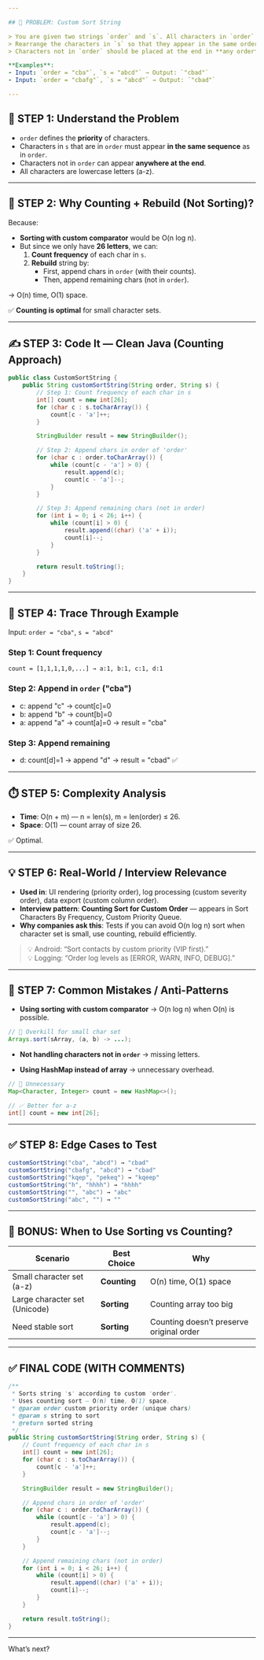 ```yaml
---

## 🎯 PROBLEM: Custom Sort String

> You are given two strings `order` and `s`. All characters in `order` are **unique**.  
> Rearrange the characters in `s` so that they appear in the same order as in `order`.  
> Characters not in `order` should be placed at the end in **any order**.

**Examples**:  
- Input: `order = "cba"`, `s = "abcd"` → Output: `"cbad"`  
- Input: `order = "cbafg"`, `s = "abcd"` → Output: `"cbad"`

---
```


## 🧠 STEP 1: Understand the Problem

- `order` defines the **priority** of characters.
- Characters in `s` that are in `order` must appear **in the same sequence** as in `order`.
- Characters not in `order` can appear **anywhere at the end**.
- All characters are lowercase letters (a-z).

---

## 🧩 STEP 2: Why Counting + Rebuild (Not Sorting)?

Because:

- **Sorting with custom comparator** would be O(n log n).
- But since we only have **26 letters**, we can:
  1. **Count frequency** of each char in `s`.
  2. **Rebuild** string by:
     - First, append chars in `order` (with their counts).
     - Then, append remaining chars (not in `order`).

→ O(n) time, O(1) space.

✅ **Counting is optimal** for small character sets.

---

## ✍️ STEP 3: Code It — Clean Java (Counting Approach)

```java
public class CustomSortString {
    public String customSortString(String order, String s) {
        // Step 1: Count frequency of each char in s
        int[] count = new int[26];
        for (char c : s.toCharArray()) {
            count[c - 'a']++;
        }

        StringBuilder result = new StringBuilder();

        // Step 2: Append chars in order of 'order'
        for (char c : order.toCharArray()) {
            while (count[c - 'a'] > 0) {
                result.append(c);
                count[c - 'a']--;
            }
        }

        // Step 3: Append remaining chars (not in order)
        for (int i = 0; i < 26; i++) {
            while (count[i] > 0) {
                result.append((char) ('a' + i));
                count[i]--;
            }
        }

        return result.toString();
    }
}
```

---

## 🧪 STEP 4: Trace Through Example

Input: `order = "cba"`, `s = "abcd"`

### Step 1: Count frequency

```
count = [1,1,1,1,0,...] → a:1, b:1, c:1, d:1
```

### Step 2: Append in `order` ("cba")

- c: append "c" → count[c]=0
- b: append "b" → count[b]=0
- a: append "a" → count[a]=0
→ result = "cba"

### Step 3: Append remaining

- d: count[d]=1 → append "d"
→ result = "cbad" ✅

---

## ⏱️ STEP 5: Complexity Analysis

- **Time**: O(n + m) — n = len(s), m = len(order) ≤ 26.
- **Space**: O(1) — count array of size 26.

✅ Optimal.

---

## 💡 STEP 6: Real-World / Interview Relevance

- **Used in**: UI rendering (priority order), log processing (custom severity order), data export (custom column order).
- **Interview pattern**: **Counting Sort for Custom Order** — appears in Sort Characters By Frequency, Custom Priority Queue.
- **Why companies ask this**: Tests if you can avoid O(n log n) sort when character set is small, use counting, rebuild efficiently.

> 💡 Android: “Sort contacts by custom priority (VIP first).”  
> 💡 Logging: “Order log levels as [ERROR, WARN, INFO, DEBUG].”

---

## 🚫 STEP 7: Common Mistakes / Anti-Patterns

- **Using sorting with custom comparator** → O(n log n) when O(n) is possible.

```java
// 🚫 Overkill for small char set
Arrays.sort(sArray, (a, b) -> ...);
```

- **Not handling characters not in `order`** → missing letters.

- **Using HashMap instead of array** → unnecessary overhead.

```java
// 🚫 Unnecessary
Map<Character, Integer> count = new HashMap<>();

// ✅ Better for a-z
int[] count = new int[26];
```

---

## ✅ STEP 8: Edge Cases to Test

```java
customSortString("cba", "abcd") → "cbad"
customSortString("cbafg", "abcd") → "cbad"
customSortString("kqep", "pekeq") → "kqeep"
customSortString("h", "hhhh") → "hhhh"
customSortString("", "abc") → "abc"
customSortString("abc", "") → ""
```

---

## 🧠 BONUS: When to Use Sorting vs Counting?

| Scenario                        | Best Choice     | Why                                      |
|--------------------------------|-----------------|------------------------------------------|
| Small character set (a-z)      | **Counting**    | O(n) time, O(1) space                    |
| Large character set (Unicode)  | **Sorting**     | Counting array too big                   |
| Need stable sort               | **Sorting**     | Counting doesn’t preserve original order |

---

## ✅ FINAL CODE (WITH COMMENTS)

```java
/**
 * Sorts string 's' according to custom 'order'.
 * Uses counting sort — O(n) time, O(1) space.
 * @param order custom priority order (unique chars)
 * @param s string to sort
 * @return sorted string
 */
public String customSortString(String order, String s) {
    // Count frequency of each char in s
    int[] count = new int[26];
    for (char c : s.toCharArray()) {
        count[c - 'a']++;
    }

    StringBuilder result = new StringBuilder();

    // Append chars in order of 'order'
    for (char c : order.toCharArray()) {
        while (count[c - 'a'] > 0) {
            result.append(c);
            count[c - 'a']--;
        }
    }

    // Append remaining chars (not in order)
    for (int i = 0; i < 26; i++) {
        while (count[i] > 0) {
            result.append((char) ('a' + i));
            count[i]--;
        }
    }

    return result.toString();
}
```

---


What’s next?
